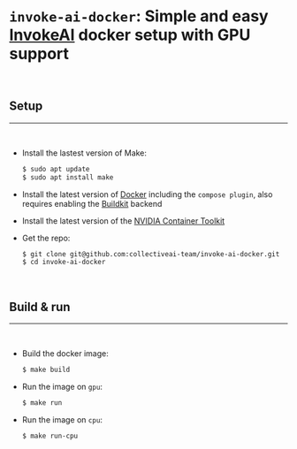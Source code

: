 # `invoke-ai-docker`: Simple and easy [InvokeAI](https://github.com/invoke-ai/InvokeAI) docker setup with GPU support

<br/>

## Setup
--------

<br/>

* Install the lastest version of Make:
    ```bash
    $ sudo apt update
    $ sudo apt install make
    ```

* Install the latest version of [Docker](https://docs.docker.com/engine/install/ubuntu/) including the `compose plugin`, also requires enabling the [Buildkit](https://docs.docker.com/build/buildkit/) backend

* Install the latest version of the [NVIDIA Container Toolkit](https://docs.nvidia.com/datacenter/cloud-native/container-toolkit/install-guide.html)

* Get the repo:
    ```bash
    $ git clone git@github.com:collectiveai-team/invoke-ai-docker.git
    $ cd invoke-ai-docker
    ```

<br/>

## Build & run
--------------

<br/>

* Build the docker image:
    ```bash
    $ make build
    ```

* Run the image on `gpu`:
    ```bash
    $ make run
    ```

* Run the image on `cpu`:
    ```bash
    $ make run-cpu
    ```
